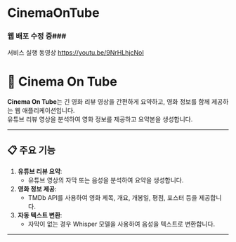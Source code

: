 # CinemaOnTube 
### 웹 배포 수정 중###

서비스 실행 동영상
https://youtu.be/9NrHLhjcNoI
# 🎥 Cinema On Tube

**Cinema On Tube**는 긴 영화 리뷰 영상을 간편하게 요약하고, 영화 정보를 함께 제공하는 웹 애플리케이션입니다.  
유튜브 리뷰 영상을 분석하여 영화 정보를 제공하고 요약본을 생성합니다.

---

## 📋 주요 기능

1. **유튜브 리뷰 요약**:
   - 유튜브 영상의 자막 또는 음성을 분석하여 요약을 생성합니다.
2. **영화 정보 제공**:
   - TMDb API를 사용하여 영화 제목, 개요, 개봉일, 평점, 포스터 등을 제공합니다.
3. **자동 텍스트 변환**:
   - 자막이 없는 경우 Whisper 모델을 사용하여 음성을 텍스트로 변환합니다.

---
